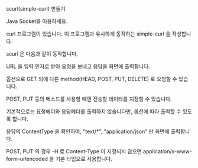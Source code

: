 scurl(simple-curl) 만들기

Java Socket을 이용하세요.

curl 프로그램이 있습니다. 이 프로그램과 유사하게 동작하는 simple-curl 을 작성합니다.

scurl 은 다음과 같이 동작합니다.

URL 을 입력 인자로 받아 요청을 보내고 응답을 화면에 출력합니다.

옵션으로 GET 외에 다른 method(HEAD, POST, PUT, DELETE) 로 요청할 수 있습니다.

POST, PUT 등의 메소드를 사용할 때엔 전송할 데이타를 지정할 수 있습니다.

기본적으로는 요청헤더와 응답헤더를 출력하지 않습니다만, 옵션에 따라 출력할 수 있도록 합니다.

응답의 ContentType 을 확인하여, "text/*", "application/json" 만 화면에 출력합니다.

POST, PUT 의 경우 -H 로 Content-Type 이 지정되지 않으면 application/x-www-form-urlencoded 을 기본 타입으로 사용합니다.
